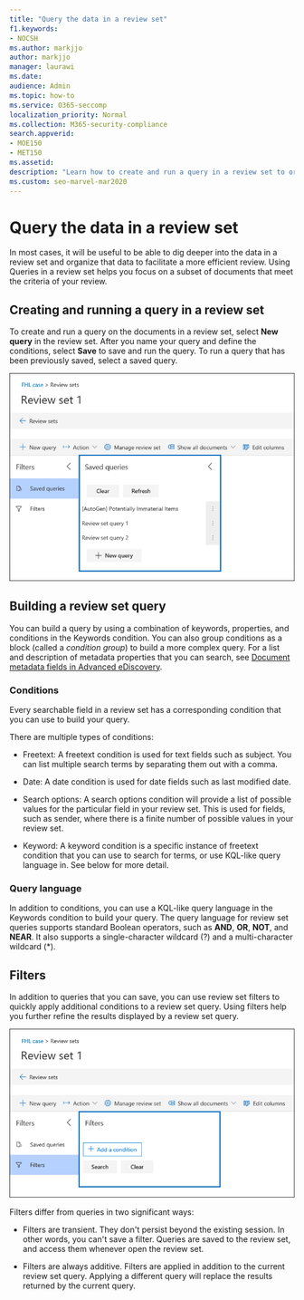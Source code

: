 ```yaml
---
title: "Query the data in a review set"
f1.keywords:
- NOCSH
ms.author: markjjo
author: markjjo
manager: laurawi
ms.date: 
audience: Admin
ms.topic: how-to
ms.service: O365-seccomp
localization_priority: Normal
ms.collection: M365-security-compliance 
search.appverid: 
- MOE150
- MET150
ms.assetid: 
description: "Learn how to create and run a query in a review set to organize data for a more efficient review in an Advanced eDiscovery case."
ms.custom: seo-marvel-mar2020
---
```


# Query the data in a review set

In most cases, it will be useful to be able to dig deeper into the data in a review set and organize that data to facilitate a more efficient review. Using Queries in a review set helps you focus on a subset of documents that meet the criteria of your review.

## Creating and running a query in a review set

To create and run a query on the documents in a review set, select **New query** in the review set. After you name your query and define the conditions, select **Save** to save and run the query. To run a query that has been previously saved, select a saved query.

![Review set queries](../media/AeDReviewSetQueries.png)

## Building a review set query

You can build a query by using a combination of keywords, properties, and conditions in the Keywords condition. You can also group conditions as a block (called a *condition group*) to build a more complex query. For a list and description of metadata properties that you can search, see [Document metadata fields in Advanced eDiscovery](document-metadata-fields-in-Advanced-eDiscovery.md).

### Conditions

Every searchable field in a review set has a corresponding condition that you can use to build your query.

There are multiple types of conditions:

- Freetext: A freetext condition is used for text fields such as subject. You can list multiple search terms by separating them out with a comma.

- Date: A date condition is used for date fields such as last modified date.

- Search options: A search options condition will provide a list of possible values for the particular field in your review set. This is used for fields, such as sender, where there is a finite number of possible values in your review set.

- Keyword: A keyword condition is a specific instance of freetext condition that you can use to search for terms, or use KQL-like query language in. See below for more detail.

### Query language

In addition to conditions, you can use a KQL-like query language in the Keywords condition to build your query. The query language for review set queries supports standard Boolean operators, such as **AND**, **OR**, **NOT**, and **NEAR**. It also supports a single-character wildcard (?) and a multi-character wildcard (*).

## Filters

In addition to queries that you can save, you can use review set filters to quickly apply additional conditions to a review set query. Using filters help you further refine the results displayed by a review set query.

![Review set filters](../media/AeDReviewSetFilters.png)

Filters differ from queries in two significant ways:

- Filters are transient. They don't persist beyond the existing session. In other words, you can't save a filter. Queries are saved to the review set, and access them whenever open the review set.

- Filters are always additive. Filters are applied in addition to the current review set query. Applying a different query will replace the results returned by the current query.
